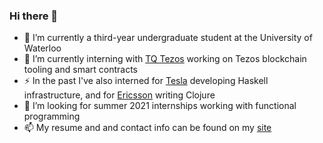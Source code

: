 ### Hi there 👋

- 🌱 I’m currently a third-year undergraduate student at the University of Waterloo
- 🔭 I’m currently interning with [TQ Tezos](https://tqtezos.com/) working on Tezos blockchain tooling and smart contracts
- ⚡ In the past I've also interned for [Tesla](https://www.tesla.com/) developing Haskell infrastructure, and for [Ericsson](https://www.ericsson.com/) writing Clojure
- 👯 I’m looking for summer 2021 internships working with functional programming
- 📫 My resume and and contact info can be found on my [site](https://simonzeng.com)

<!--
**s-zeng/s-zeng** is a ✨ _special_ ✨ repository because its `README.md` (this file) appears on your GitHub profile.

Here are some ideas to get you started:

- 🔭 I’m currently working on ...
- 🌱 I’m currently learning ...
- 👯 I’m looking to collaborate on ...
- 🤔 I’m looking for help with ...
- 💬 Ask me about ...
- 📫 How to reach me: ...
- 😄 Pronouns: ...
- ⚡ Fun fact: ...
-->
